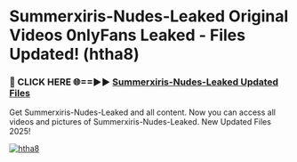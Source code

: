 # Summerxiris-Nudes-Leaked Original Videos 0nlyFans Leaked - Files Updated! (htha8)

<h3>🔴 CLICK HERE 🌐==►► <a href="https://tinyurl.com/yc6ubb5a" rel="nofollow">Summerxiris-Nudes-Leaked Updated Files</a></h3>

Get Summerxiris-Nudes-Leaked and all content. Now you can access all videos and pictures of Summerxiris-Nudes-Leaked. New Updated Files 2025!

[![htha8](https://i.imgur.com/7eu0CRL.gif)](https://tinyurl.com/yc6ubb5a)
